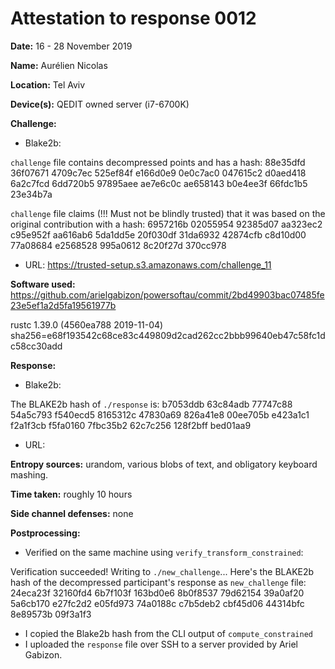 Attestation to response 0012
============================

**Date:** 16 - 28 November 2019

**Name:** Aurélien Nicolas

**Location:** Tel Aviv

**Device(s):** QEDIT owned server (i7-6700K)

**Challenge:**

- Blake2b:

`challenge` file contains decompressed points and has a hash:
        88e35dfd 36f07671 4709c7ec 525ef84f
        e166d0e9 0e0c7ac0 047615c2 d0aed418
        6a2c7fcd 6dd720b5 97895aee ae7e6c0c
        ae658143 b0e4ee3f 66fdc1b5 23e34b7a

`challenge` file claims (!!! Must not be blindly trusted) that it was based on the original contribution with a hash:
        6957216b 02055954 92385d07 aa323ec2
        c95e952f aa616ab6 5da1dd5e 20f030df
        31da6932 42874cfb c8d10d00 77a08684
        e2568528 995a0612 8c20f27d 370cc978

- URL: https://trusted-setup.s3.amazonaws.com/challenge_11

**Software used:** https://github.com/arielgabizon/powersoftau/commit/2bd49903bac07485fe23e5ef1a2d5fa19561977b

rustc 1.39.0 (4560ea788 2019-11-04) sha256=e68f193542c68ce83c449809d2cad262cc2bbb99640eb47c58fc1dc58cc30add

**Response:**

- Blake2b: 

The BLAKE2b hash of `./response` is:
        b7053ddb 63c84adb 77747c88 54a5c793
        f540ecd5 8165312c 47830a69 826a41e8
        00ee705b e423a1c1 f2a1f3cb f5fa0160
        7fbc35b2 62c7c256 128f2bff bed01aa9

- URL:

**Entropy sources:** urandom, various blobs of text, and obligatory keyboard mashing.

**Time taken:** roughly 10 hours

**Side channel defenses:** none

**Postprocessing:**

- Verified on the same machine using `verify_transform_constrained`:

Verification succeeded! Writing to `./new_challenge`...
Here's the BLAKE2b hash of the decompressed participant's response as `new_challenge` file:
        24eca23f 32160fd4 6b7f103f 163bd0e6
        8b0f8537 79d62154 39a0af20 5a6cb170
        e27fc2d2 e05fd973 74a0188c c7b5deb2
        cbf45d06 44314bfc 8e89573b 09f3a1f3

- I copied the Blake2b hash from the CLI output of `compute_constrained`
- I uploaded the `response` file over SSH to a server provided by Ariel Gabizon.
